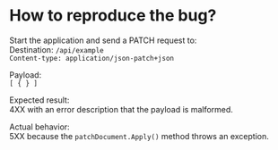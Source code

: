 # How to reproduce the bug?
Start the application and send a PATCH request to:  
Destination: `/api/example`  
`Content-type: application/json-patch+json`

Payload:  
`[ { } ]`


Expected result:  
4XX with an error description that the payload is malformed.

Actual behavior:  
5XX because the `patchDocument.Apply()` method throws an exception.